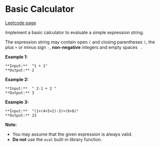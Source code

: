 # Basic Calculator
[Leetcode page](https://leetcode.com/problems/basic-calculator/description)

Implement a basic calculator to evaluate a simple expression string.

The expression string may contain open `(` and closing parentheses `)`, the
plus `+` or minus sign `-`, **non-negative** integers and empty spaces ` `.

**Example 1:**

    
    
    **Input:**  "1 + 1"
    **Output:** 2
    

**Example 2:**

    
    
    **Input:**  " 2-1 + 2 "
    **Output:** 3

**Example 3:**

    
    
    **Input:**  "(1+(4+5+2)-3)+(6+8)"
    **Output:** 23

**Note:**

  * You may assume that the given expression is always valid.
  * **Do not** use the `eval` built-in library function.


